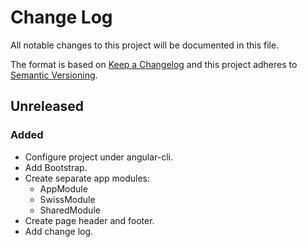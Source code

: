 # Change Log
All notable changes to this project will be documented in this file.

The format is based on [Keep a Changelog](http://keepachangelog.com/) 
and this project adheres to [Semantic Versioning](http://semver.org/).

## Unreleased
### Added
- Configure project under angular-cli.
- Add Bootstrap.
- Create separate app modules:
  + AppModule
  + SwissModule
  + SharedModule
- Create page header and footer.
- Add change log.

